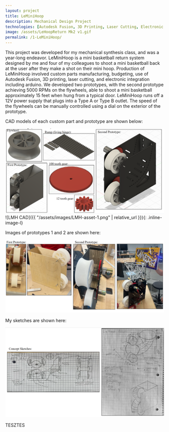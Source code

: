 ```yaml
---
layout: project
title: LeMiniHoop
description: Mechanical Design Project
technologies: [Autodesk Fusion, 3D Printing, Laser Cutting, Electronic Integration]
image: /assets/LeHoopReturn Mk2 v1.gif
permalink: /1-LeMiniHoop/
---
```


This project was developed for my mechanical synthesis class, and was a year-long endeavor. LeMiniHoop is a mini basketball return system designed by me and four of my colleagues to shoot a mini basketball back at the user after they make a shot on their mini hoop. Production of LeMiniHoop involved custom parts manufacturing, budgeting, use of Autodesk Fusion, 3D printing, laser cutting, and electronic integration including arduino. We developed two prototypes, with the second prototype achieving 5000 RPMs on the flywheels, able to shoot a mini basketball approximately 15 feet when hung from a typical door. LeMiniHoop runs off a 12V power supply that plugs into a Type A or Type B outlet.  The speed of the flywheels can be manually controlled using a dial on the exterior of the prototype.

CAD models of each custom part and prototype are shown below:

<img src="assetz/LMH-asset-1.png" alt="LMH CAD">
<!-- ![Headshot]({{ "/assets/images/LMH-asset-1.png" | relative_url }}) -->
![LMH CAD]({{ "/assets/images/LMH-asset-1.png" | relative_url }}){: .inline-image-l}

Images of prototypes 1 and 2 are shown here:

<img src="assetz/LMH-asset-2.png" alt="LMH images">

My sketches are shown here:

<img src="assetz/LMH-asset-3.png" alt="LMH sketches">

TESZTES


